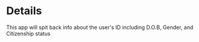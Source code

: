 # Details
This app will spit back info about the user's ID including D.O.B, Gender, and Citizenship status

